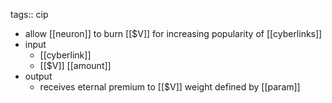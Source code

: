 tags:: cip

- allow [[neuron]] to burn [[$V]] for increasing popularity of [[cyberlinks]]
- input
	- [[cyberlink]]
	- [[$V]] [[amount]]
- output
	- receives eternal premium to [[$V]] weight defined by [[param]]
